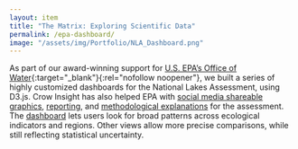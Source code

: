 ```yaml
---
layout: item
title: "The Matrix: Exploring Scientific Data"
permalink: /epa-dashboard/
image: "/assets/img/Portfolio/NLA_Dashboard.png"
---
```

As part of our award-winning support for [U.S. EPA’s Office of Water](https://www.epa.gov/aboutepa/about-office-water){:target="_blank"}{:rel="nofollow noopener"}, we built a series of highly customized dashboards for the National Lakes Assessment, using D3.js. Crow Insight has also helped EPA with [social media shareable graphics](../epa-should-your-lake), [reporting](../epa-modern-report-design), and [methodological explanations](../epa-reference-site) for the assessment. The [dashboard](https://nationallakesassessment.epa.gov/) lets users look for broad patterns across ecological indicators and regions. Other views allow more precise comparisons, while still reflecting statistical uncertainty.